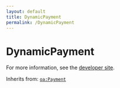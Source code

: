 ```yaml
---
layout: default
title: DynamicPayment
permalink: /DynamicPayment
---
```


# DynamicPayment


For more information, see the [developer site](https://developer.openactive.io/data-model/types/dynamicpayment).

Inherits from: [`oa:Payment`](https://openactive.io/Payment)

